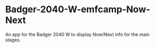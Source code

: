 # Badger-2040-W-emfcamp-Now-Next
An app for the Badger 2040 W to display Now/Next info for the main stages.
